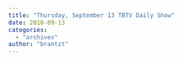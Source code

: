 ```yaml
---
title: "Thursday, September 13 TBTV Daily Show"
date: 2018-09-13
categories: 
  - "archives"
author: "brantzt"
---
```



